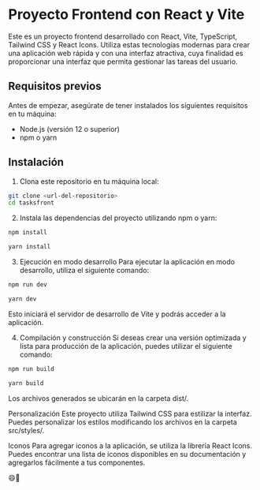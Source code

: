 # Proyecto Frontend con React y Vite

Este es un proyecto frontend desarrollado con React, Vite, TypeScript, Tailwind CSS y React Icons. Utiliza estas tecnologías modernas para crear una aplicación web rápida y con una interfaz atractiva, cuya finalidad es proporcionar una interfaz que permita gestionar las tareas del usuario.

## Requisitos previos

Antes de empezar, asegúrate de tener instalados los siguientes requisitos en tu máquina:

- Node.js (versión 12 o superior)
- npm o yarn 

## Instalación

1. Clona este repositorio en tu máquina local:

```bash
git clone <url-del-repositorio>
cd tasksfront
```
2. Instala las dependencias del proyecto utilizando npm o yarn:
```bash
npm install
```
```bash
yarn install
```
3. Ejecución en modo desarrollo
Para ejecutar la aplicación en modo desarrollo, utiliza el siguiente comando:
```bash
npm run dev
```
```bash
yarn dev
```
Esto iniciará el servidor de desarrollo de Vite y podrás acceder a la aplicación.

4. Compilación y construcción
Si deseas crear una versión optimizada y lista para producción de la aplicación, puedes utilizar el siguiente comando:
```bash
npm run build
```
```bash
yarn build
```
Los archivos generados se ubicarán en la carpeta dist/.

Personalización
Este proyecto utiliza Tailwind CSS para estilizar la interfaz. Puedes personalizar los estilos modificando los archivos en la carpeta src/styles/.

Iconos
Para agregar iconos a la aplicación, se utiliza la librería React Icons. Puedes encontrar una lista de iconos disponibles en su documentación y agregarlos fácilmente a tus componentes.

😄🚀

